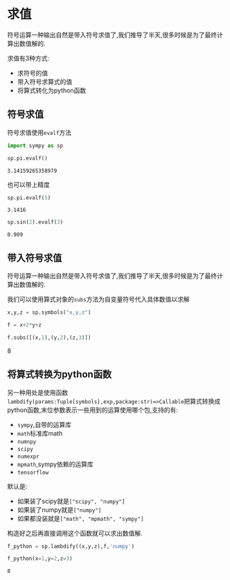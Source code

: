 
# 求值

符号运算一种输出自然是带入符号求值了,我们推导了半天,很多时候是为了最终计算出数值解的.

求值有3种方式:

+ 求符号的值
+ 带入符号求算式的值
+ 将算式转化为python函数

## 符号求值

符号求值使用`evalf`方法


```python
import sympy as sp
```


```python
sp.pi.evalf()
```




    3.14159265358979



也可以带上精度


```python
sp.pi.evalf(5)
```




    3.1416




```python
sp.sin(2).evalf(3)
```




    0.909



## 带入符号求值

符号运算一种输出自然是带入符号求值了,我们推导了半天,很多时候是为了最终计算出数值解的.

我们可以使用算式对象的`subs`方法为自变量符号代入具体数值以求解


```python
x,y,z = sp.symbols("x,y,z")
```


```python
f = x+2*y+z
```


```python
f.subs([(x,1),(y,2),(z,3)])
```




$\displaystyle 8$



## 将算式转换为python函数

另一种用处是使用函数`lambdify(params:Tuple[symbols],exp,package:str)=>Callable`把算式转换成python函数,末位参数表示一些用到的运算使用哪个包,支持的有:

+ `sympy`,自带的运算库
+ `math`标准库math
+ `numnpy`
+ `scipy`
+ `numexpr`
+ `mpmath`,sympy依赖的运算库
+ `tensorflow`

默认是:
+ 如果装了scipy就是`["scipy", "numpy"]`
+ 如果装了numpy就是`["numpy"]`
+ 如果都没装就是`["math", "mpmath", "sympy"]`

构造好之后再直接调用这个函数就可以求出数值解.


```python
f_python = sp.lambdify((x,y,z),f,'numpy')
```


```python
f_python(x=1,y=2,z=3)
```




    8


